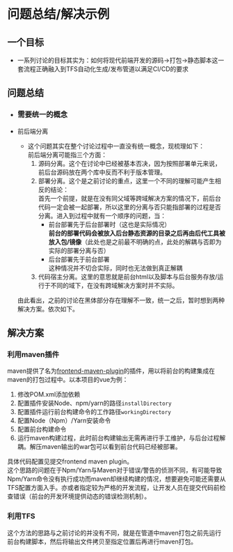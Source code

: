 问题总结/解决示例
===
## 一个目标
- 一系列讨论的目标其实为：如何将现代前端开发的源码→打包→静态脚本这一套流程正确融入到TFS自动化生成/发布管道以满足CI/CD的要求
## 问题总结
- ### 需要统一的概念
- 前后端分离
  - 这个问题其实在整个讨论过程中一直没有统一概念，现梳理如下：  
    前后端分离可能指三个方面：
    1. 源码分离。这个在讨论中已经被基本否决，因为按照部署单元来说，前后台源码放在两个库中反而不利于版本管理。
    2. 部署分离。这个是之前讨论的重点，这里一个不同的理解可能产生相反的结论：  
       首先一个前提，就是在没有同父域等跨域解决方案的情况下，前后台代码一定会被一起部署，所以这里的分离与否只能指部署的过程是否分离。进入到过程中就有一个顺序的问题，当：  
       - 前台部署先于后台部署时（这也是实际情况）  
         **前台的部署代码会被放入后台静态资源的目录之后再由后代工具被放入包/镜像**（此处也是之前最不明确的点，此处的解耦与否即为实际的部署分离与否）
       - 后台部署先于前台部署  
         这种情况并不切合实际，同时也无法做到真正解耦
    3. 代码宿主分离。这里的意思就是前台html以及脚本与后台服务存放/运行于不同的域下，在没有跨域解决方案时并不实际。  

  由此看出，之前的讨论在黑体部分存在理解不一致，统一之后，暂时想到两种解决方案。依次如下。

## 解决方案

### 利用maven插件  

  maven提供了名为[frontend-maven-plugin](https://github.com/eirslett/frontend-maven-plugin)的插件，用以将前台的构建集成在maven的打包过程中。以本项目的vue为例：
  1. 修改POM.xml添加依赖
  2. 配置插件安装Node、npm/yarn的路径```installDirectory```
  3. 配置插件运行前台构建命令的工作路径```workingDirectory```
  4. 配置Node（Npm）/Yarn安装命令
  5. 配置前台构建命令
  6. 运行maven构建过程，此时前台构建输出无需再进行手工维护，与后台过程解耦。解压maven输出的war包可以看到前台代码已经被部署。  

具体代码配置见提交frontend maven plugin。  
这个思路的问题在于Npm/Yarn与Maven对于错误/警告的侦测不同，有可能导致Npm/Yarn命令没有执行成功而maven却继续构建的情况，想要避免可能还需要从TFS配置方面入手。亦或者指定较为严格的开发流程，让开发人员在提交代码前检查错误（前台的开发环境提供动态的错误检测机制）。

### 利用TFS
这个方法的思路与之前讨论的并没有不同，就是在管道中maven打包之前先运行前台构建脚本，然后将输出文件拷贝至指定位置后再进行maven打包。
